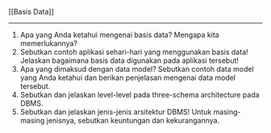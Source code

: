 [[Basis Data]]

---

1. Apa yang Anda ketahui mengenai basis data? Mengapa kita memerlukannya?
2. Sebutkan contoh aplikasi sehari-hari yang menggunakan basis data! Jelaskan bagaimana basis data digunakan pada aplikasi tersebut!
3. Apa yang dimaksud dengan data model? Sebutkan contoh data model yang Anda ketahui dan berikan penjelasan mengenai data model tersebut.
4. Sebutkan dan jelaskan level-level pada three-schema architecture pada DBMS.
5. Sebutkan dan jelaskan jenis-jenis arsitektur DBMS! Untuk masing-masing jenisnya, sebutkan keuntungan dan kekurangannya.